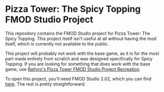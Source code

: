 # Pizza Tower: The Spicy Topping FMOD Studio Project

This repository contains the FMOD Studio project for Pizza Tower: The Spicy Topping. This project itself isn't useful at all without having the mod itself, which is currently not available to the public.

This project will probably not work with the base game, as it is for the most part made entirely from scratch and was designed specifically for Spicy Topping.
If you are looking for something that does work with the base game, use [Raltyro's Pizza Tower FMOD Studio Project Recreation](https://github.com/Raltyro/Pizza-Tower-fspro-Recreation).

To open this project, you'll need FMOD Studio 2.02, which you can find [here](https://fmod.com). The rest is pretty straightforward.
